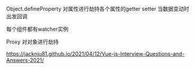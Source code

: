Object.defineProperty 对属性进行劫持各个属性的getter setter 当数据变动时 出发回调

每个组件都有watcher实例




Proxy 对对象进行劫持




https://jackniu81.github.io/2021/04/12/Vue-js-Interview-Questions-and-Answers-2021/